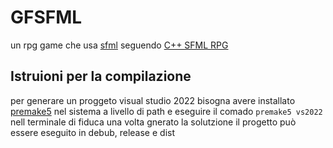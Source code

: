 # GFSFML
un rpg game che usa [sfml](https://www.sfml-dev.org/) seguendo [C++ SFML RPG](https://www.youtube.com/playlist?list=PL6xSOsbVA1ebkU66okpi-KViAO8_9DJKg)
## Istruioni per la compilazione

per generare un proggeto visual studio 2022 bisogna avere installato [premake5](https://github.com/premake/premake-core/releases)
nel sistema a livello di path  e eseguire il  comado ```premake5 vs2022``` nell terminale di fiduca una volta gnerato la solutzione il progetto  può essere eseguito in debub, release e dist
